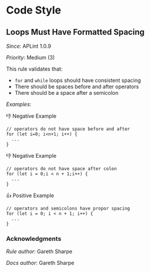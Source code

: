 # Code Style

## Loops Must Have Formatted Spacing

*Since*: APLint 1.0.9

*Priority*: Medium (3)

This rule validates that:

- `for` and `while` loops should have consistent spacing
- There should be spaces before and after operators
- There should be a space after a semicolon

*Examples*:

👎 Negative Example
```
// operators do not have space before and after
for (let i=0; i<n+1; i++) {
  ...
}
```

👎 Negative Example
```
// operators do not have space after colon
for (let i = 0;i < n + 1;i++) {
  ...
}
```

👍 Positive Example
```
// operators and semicolons have propor spacing
for (let i = 0; i < n + 1; i++) {
  ...
}
```

### Acknowledgments

*Rule author*: Gareth Sharpe

*Docs author*: Gareth Sharpe